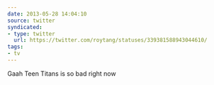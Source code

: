 ```yaml
---
date: 2013-05-28 14:04:10
source: twitter
syndicated:
- type: twitter
  url: https://twitter.com/roytang/statuses/339381588943044610/
tags:
- tv
---
```


Gaah Teen Titans is so bad right now